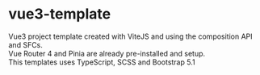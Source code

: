 # vue3-template
Vue3 project template created with ViteJS and using the composition API and SFCs.<br>
Vue Router 4 and Pinia are already pre-installed and setup.<br>
This templates uses TypeScript, SCSS and Bootstrap 5.1
